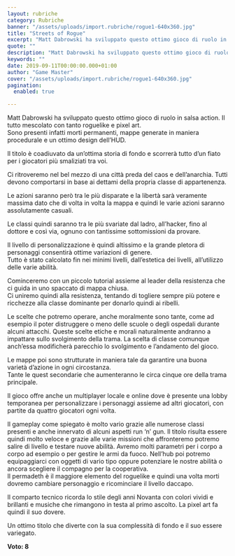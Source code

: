 ```yaml
---
layout: rubriche
category: Rubriche
banner: "/assets/uploads/import.rubriche/rogue1-640x360.jpg"
title: "Streets of Rogue"
excerpt: "Matt Dabrowski ha sviluppato questo ottimo gioco di ruolo in salsa action. Il tutto mescolato con tanto roguelike e pixel art. Sono presenti infatti morti permanenti, mappe generate in maniera procedurale e un ottimo design dell’HUD. Il titolo è coadiuvato da un’ottima storia di fondo e scorrerà tutto d’un fiato per i giocatori più smaliziati [&hellip"
quote: ""
description: "Matt Dabrowski ha sviluppato questo ottimo gioco di ruolo in salsa action. Il tutto mescolato con tanto roguelike e pixel art. Sono presenti infatti morti permanenti, mappe generate in maniera procedurale e un ottimo design dell’HUD. Il titolo è coadiuvato da un’ottima storia di fondo e scorrerà tutto d’un fiato per i giocatori più smaliziati [&hellip"
keywords: ""
date: 2019-09-11T00:00:00.000+01:00
author: "Game Master"
cover: "/assets/uploads/import.rubriche/rogue1-640x360.jpg"
pagination:
  enabled: true

---
```


Matt Dabrowski ha sviluppato questo ottimo gioco di ruolo in salsa action. Il tutto mescolato con tanto roguelike e pixel art.  
Sono presenti infatti morti permanenti, mappe generate in maniera procedurale e un ottimo design dell’HUD.

Il titolo è coadiuvato da un’ottima storia di fondo e scorrerà tutto d’un fiato per i giocatori più smaliziati tra voi.

Ci ritroveremo nel bel mezzo di una città preda del caos e dell’anarchia. Tutti devono comportarsi in base ai dettami della propria classe di appartenenza.

Le azioni saranno però tra le più disparate e la libertà sarà veramente massima dato che di volta in volta la mappa e quindi le varie azioni saranno assolutamente casuali.

Le classi quindi saranno tra le più svariate dal ladro, all’hacker, fino al dottore e così via, ognuno con tantissime sottomissioni da provare.

Il livello di personalizzazione è quindi altissimo e la grande pletora di personaggi consentirà ottime variazioni di genere.  
Tutto è stato calcolato fin nei minimi livelli, dall’estetica dei livelli, all’utilizzo delle varie abilità.

Cominceremo con un piccolo tutorial assieme al leader della resistenza che ci guida in uno spaccato di mappa chiusa.  
Ci uniremo quindi alla resistenza, tentando di togliere sempre più potere e ricchezze alla classe dominante per donarlo quindi ai ribelli.

Le scelte che potremo operare, anche moralmente sono tante, come ad esempio il poter distruggere o meno delle scuole o degli ospedali durante alcuni attacchi. Queste scelte etiche e morali naturalmente andranno a impattare sullo svolgimento della trama. La scelta di classe comunque anch’essa modificherà parecchio lo svolgimento e l’andamento del gioco.

Le mappe poi sono strutturate in maniera tale da garantire una buona varietà d’azione in ogni circostanza.  
Tante le quest secondarie che aumenteranno le circa cinque ore della trama principale.

Il gioco offre anche un multiplayer locale e online dove è presente una lobby temporanea per personalizzare i personaggi assieme ad altri giocatori, con partite da quattro giocatori ogni volta.

Il gameplay come spiegato è molto vario grazie alle numerose classi presenti e anche innervato di alcuni aspetti run ‘n’ gun. Il titolo risulta essere quindi molto veloce e grazie alle varie missioni che affronteremo potremo salire di livello e testare nuove abilità. Avremo molti parametri per i corpo a corpo ad esempio o per gestire le armi da fuoco. Nell’hub poi potremo equipaggiarci con oggetti di vario tipo oppure potenziare le nostre abilità o ancora scegliere il compagno per la cooperativa.  
Il permadeth è il maggiore elemento del roguelike e quindi una volta morti dovremo cambiare personaggio e ricominciare il livello daccapo.

Il comparto tecnico ricorda lo stile degli anni Novanta con colori vividi e brillanti e musiche che rimangono in testa al primo ascolto. La pixel art fa quindi il suo dovere.

Un ottimo titolo che diverte con la sua complessità di fondo e il suo essere variegato.

**Voto: 8**